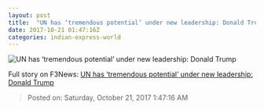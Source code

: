 ```yaml
---
layout: post
title:  "UN has ‘tremendous potential’ under new leadership: Donald Trump"
date: 2017-10-21 01:47:16Z
categories: indian-express-world
---
```


![UN has ‘tremendous potential’ under new leadership: Donald Trump](http://images.indianexpress.com/2017/10/us-7593.jpg?w=759)




Full story on F3News: [UN has ‘tremendous potential’ under new leadership: Donald Trump](http://www.f3nws.com/n/WUP4r)

> Posted on: Saturday, October 21, 2017 1:47:16 AM
